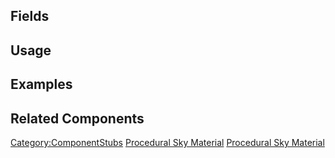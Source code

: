 <languages></languages> <translate>

## Fields

## Usage

## Examples

## Related Components

</translate>

[Category:ComponentStubs](Category:ComponentStubs "wikilink")
[Procedural Sky
Material](Category:Components{{#translation:}} "wikilink") [Procedural
Sky
Material](Category:Components:Assets:Materials:Skybox{{#translation:}} "wikilink")